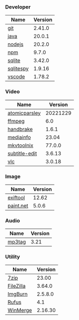
### Developer
Name                                                                       | Version
----                                                                       | -------
[git](https://github.com/git-for-windows/git/releases)                     | 2.41.0
[java](https://www.oracle.com/java/technologies/downloads/)                | 20.0.1
[nodejs](https://nodejs.org/en/download/current/)                          | 20.2.0
[npm](https://github.com/npm/cli)                                          | 9.7.0
[sqlite](http://www.sqlite.org/download.html)                              | 3.42.0
[sqlitespy](http://www.yunqa.de/delphi/doku.php/products/sqlitespy/index)  | 1.9.16
[vscode](https://code.visualstudio.com/updates)                            | 1.78.2

### Video
Name                                                                       | Version
----                                                                       | -------
[atomicparsley](https://github.com/wez/atomicparsley)                      | 20221229
[ffmpeg](http://www.ffmpeg.org/download.html)                              | 6.0
[handbrake](http://handbrake.fr/downloads.php)                             | 1.6.1
[mediainfo](http://mediaarea.net/us/MediaInfo/Download/Windows)            | 23.04
[mkvtoolnix](https://mkvtoolnix.download/downloads.html)                   | 77.0.0
[subtitle-edit](https://github.com/SubtitleEdit/subtitleedit/releases)     | 3.6.13
[vlc](https://www.videolan.org/vlc/download-windows.html)                  | 3.0.18

### Image
Name                                                                       | Version
----                                                                       | -------
[exiftool](http://www.sno.phy.queensu.ca/~phil/exiftool/)                  | 12.62
[paint.net](http://www.getpaint.net/download.html)                         | 5.0.6

### Audio
Name                                                                       | Version
----                                                                       | -------
[mp3tag](http://www.mp3tag.de/en/download.html)                            | 3.21

### Utility
Name                                                                       | Version
----                                                                       | -------
[7zip](http://www.7-zip.org/download.html)                                 | 23.00
[FileZilla](https://filezilla-project.org/download.php?show_all=1)         | 3.64.0
[ImgBurn](http://www.imgburn.com/index.php?act=download)                   | 2.5.8.0
[Rufus](https://github.com/pbatard/rufus/releases)                         | 4.1
[WinMerge](http://winmerge.org/downloads/)                                 | 2.16.30
